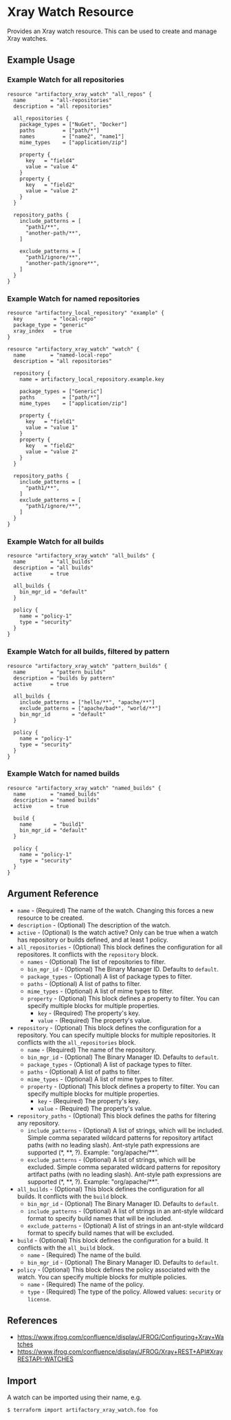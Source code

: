 # Xray Watch Resource

Provides an Xray watch resource. This can be used to create and manage Xray watches.

## Example Usage

### Example Watch for all repositories
```hcl
resource "artifactory_xray_watch" "all_repos" {
  name        = "all-repositories"
  description = "all repositories"

  all_repositories {
    package_types = ["NuGet", "Docker"]
    paths         = ["path/*"]
    names         = ["name2", "name1"]
    mime_types    = ["application/zip"]

    property {
      key   = "field4"
      value = "value 4"
    }
    property {
      key   = "field2"
      value = "value 2"
    }
  }
	
  repository_paths {
    include_patterns = [
      "path1/**",
      "another-path/**",
    ]

    exclude_patterns = [
      "path1/ignore/**",
      "another-path/ignore**",
    ]
  }
}
```

### Example Watch for named repositories
```hcl
resource "artifactory_local_repository" "example" {
  key 	       = "local-repo"
  package_type = "generic"
  xray_index   = true
}

resource "artifactory_xray_watch" "watch" {
  name        = "named-local-repo"
  description = "all repositories"

  repository {
    name = artifactory_local_repository.example.key

    package_types = ["Generic"]
    paths         = ["path/*"]
    mime_types    = ["application/zip"]

    property {
      key   = "field1"
      value = "value 1"
    }
    property {
      key   = "field2"
      value = "value 2"
    }
  }

  repository_paths {
    include_patterns = [
      "path1/**",
    ]
    exclude_patterns = [
      "path1/ignore/**",
    ]
  }
}
```

### Example Watch for all builds
```hcl
resource "artifactory_xray_watch" "all_builds" {
  name        = "all_builds"
  description = "all builds"
  active      = true

  all_builds {
    bin_mgr_id = "default"
  }

  policy {
    name = "policy-1"
    type = "security"
  }
}
```

### Example Watch for all builds, filtered by pattern
```hcl
resource "artifactory_xray_watch" "pattern_builds" {
  name        = "pattern_builds"
  description = "builds by pattern"
  active      = true

  all_builds {
    include_patterns = ["hello/**", "apache/**"]
    exclude_patterns = ["apache/bad*", "world/**"]
    bin_mgr_id       = "default"        
  }

  policy {
    name = "policy-1"
    type = "security"
  }
}
```

### Example Watch for named builds
```hcl
resource "artifactory_xray_watch" "named_builds" {
  name        = "named_builds"
  description = "named builds"
  active      = true

  build {
    name       = "build1"
    bin_mgr_id = "default"
  }

  policy {
    name = "policy-1"
    type = "security"
  }
}
```

## Argument Reference

* `name` - (Required) The name of the watch. Changing this forces a new resource to be created.
* `description` - (Optional) The description of the watch.
* `active` - (Optional) Is the watch active? Only can be true when a watch has repository or builds defined, and at least 1 policy.
* `all_repositories` - (Optional) This block defines the configuration for all repositores. It conflicts with the `repository` block.
  * `names` - (Optional) The list of repositories to filter.
  * `bin_mgr_id` - (Optional) The Binary Manager ID. Defaults to `default`.
  * `package_types` - (Optional) A list of package types to filter.
  * `paths` - (Optional) A list of paths to filter.
  * `mime_types` - (Optional) A list of mime types to filter.
  * `property` - (Optional) This block defines a property to filter. You can specify multiple blocks for multiple properties.
    * `key` - (Required) The property's key.
    * `value` - (Required) The property's value.
* `repository` - (Optional) This block defines the configuration for a repository.  You can specify multiple blocks for multiple repositories. It conflicts with the `all_repositories` block.
  * `name` - (Required) The name of the repository.
  * `bin_mgr_id` - (Optional) The Binary Manager ID. Defaults to `default`.
  * `package_types` - (Optional) A list of package types to filter.
  * `paths` - (Optional) A list of paths to filter.
  * `mime_types` - (Optional) A list of mime types to filter.
  * `property` - (Optional) This block defines a property to filter. You can specify multiple blocks for multiple properties.
    * `key` - (Required) The property's key.
    * `value` - (Required) The property's value.
* `repository_paths` - (Optional) This block defines the paths for filtering any repository.
  * `include_patterns` - (Optional) A list of strings, which will be included. Simple comma separated wildcard patterns for repository artifact paths (with no leading slash). Ant-style path expressions are supported (*, \*\*, ?). Example: "org/apache/\*\*".
  * `exclude_patterns` - (Optional) A list of strings, which will be excluded. Simple comma separated wildcard patterns for repository artifact paths (with no leading slash). Ant-style path expressions are supported (*, \*\*, ?). Example: "org/apache/\*\*".
* `all_builds` - (Optional) This block defines the configuration for all builds. It conflicts with the `build` block.
  * `bin_mgr_id` - (Optional) The Binary Manager ID. Defaults to `default`.
  * `include_patterns` - (Optional) A list of strings in an ant-style wildcard format to specify build names that will be included.
  * `exclude_patterns` - (Optional) A list of strings in an ant-style wildcard format to specify build names that will be excluded.
* `build` - (Optional) This block defines the configuration for a build. It conflicts with the `all_build` block.
  * `name` - (Required) The name of the build.
  * `bin_mgr_id` - (Optional) The Binary Manager ID. Defaults to `default`.
* `policy` - (Optional) This block defines the policy associated with the watch. You can specify multiple blocks for multiple policies.
  * `name` - (Required) The name of the policy.
  * `type` - (Required) The type of the policy. Allowed values: `security` or `license`.

## References
- https://www.jfrog.com/confluence/display/JFROG/Configuring+Xray+Watches
- https://www.jfrog.com/confluence/display/JFROG/Xray+REST+API#XrayRESTAPI-WATCHES

## Import

A watch can be imported using their name, e.g.

```
$ terraform import artifactory_xray_watch.foo foo
```
